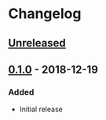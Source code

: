 # Changelog

## [Unreleased][]

[Unreleased]: https://github.com/chaostoolkit/chaosplatform-grpc/compare/0.1.0...HEAD

## [0.1.0][] - 2018-12-19

[0.1.0]: https://github.com/chaostoolkit/chaosplatform-grpc/tree/0.1.0

### Added

-   Initial release